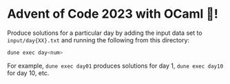 # Advent of Code 2023 with OCaml 🐫!

Produce solutions for a particular day by adding the input data set to `input/day{XX}.txt` and running the following from this directory:

```sh
dune exec day<num>
```

For example, `dune exec day01` produces solutions for day 1, `dune exec day10` for day 10, etc.
